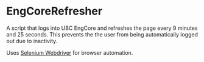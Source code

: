 # EngCoreRefresher

A script that logs into UBC EngCore and refreshes the page every 9 minutes
and 25 seconds. This prevents the the user from being automatically logged out
due to inactivity.

Uses [Selenium Webdriver](http://docs.seleniumhq.org/) for browser automation.
